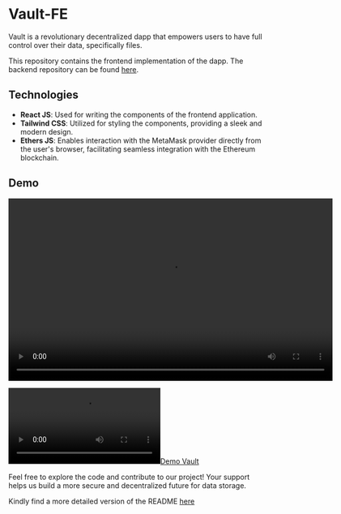 # Vault-FE

Vault is a revolutionary decentralized dapp that empowers users to have full control over their data, specifically files.

This repository contains the frontend implementation of the dapp. The backend repository can be found [here](https://github.com/Karume-lab/Vault-BE).

## Technologies

- **React JS**: Used for writing the components of the frontend application.
- **Tailwind CSS**: Utilized for styling the components, providing a sleek and modern design.
- **Ethers JS**: Enables interaction with the MetaMask provider directly from the user's browser, facilitating seamless integration with the Ethereum blockchain.


## Demo
<video width="640" height="360" controls>
  <source src="./demo.mp4" type="video/mp4">
</video>

[![Demo Vault](./demo.mp4)](./demo.mp4)


Feel free to explore the code and contribute to our project! Your support helps us build a more secure and decentralized future for data storage.

Kindly find a more detailed version of the README [here](https://github.com/Karume-lab/Vault-BE/blob/main/README.md)

